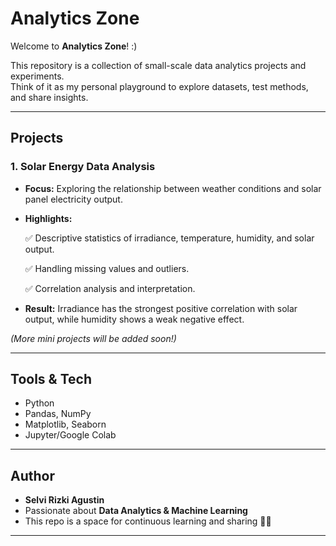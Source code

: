# Analytics Zone

Welcome to **Analytics Zone**! :)

This repository is a collection of small-scale data analytics projects and experiments.  
Think of it as my personal playground to explore datasets, test methods, and share insights.  

---

## Projects

### 1. Solar Energy Data Analysis
- **Focus:** Exploring the relationship between weather conditions and solar panel electricity output.  
- **Highlights:**

  ✅ Descriptive statistics of irradiance, temperature, humidity, and solar output.

  ✅ Handling missing values and outliers.

  ✅ Correlation analysis and interpretation.
- **Result:** Irradiance has the strongest positive correlation with solar output, while humidity shows a weak negative effect.  

*(More mini projects will be added soon!)*

---

## Tools & Tech
- Python
- Pandas, NumPy  
- Matplotlib, Seaborn  
- Jupyter/Google Colab  

---

## Author
- **Selvi Rizki Agustin**  
- Passionate about **Data Analytics & Machine Learning**  
- This repo is a space for continuous learning and sharing 🌱✨

---

